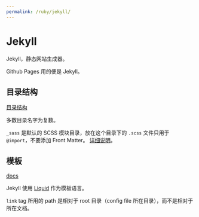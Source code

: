 ```yaml
---
permalink: /ruby/jekyll/
---
```


# Jekyll

Jekyll，静态网站生成器。

Github Pages 用的便是 Jekyll。

## 目录结构

[目录结构](https://jekyllrb.com/docs/structure/)

多数目录名字为复数。

`_sass` 是默认的 SCSS 模块目录，放在这个目录下的 `.scss` 文件只用于 `@import`，不要添加 Front Matter。
[详细说明](https://jekyllrb.com/docs/assets/#sassscss)。

## 模板

[docs](https://jekyllrb.com/docs/templates/)

Jekyll 使用 [Liquid](https://shopify.github.io/liquid/) 作为模板语言。

`link` tag 所用的 path 是相对于 root 目录（config file 所在目录），而不是相对于所在文档。
